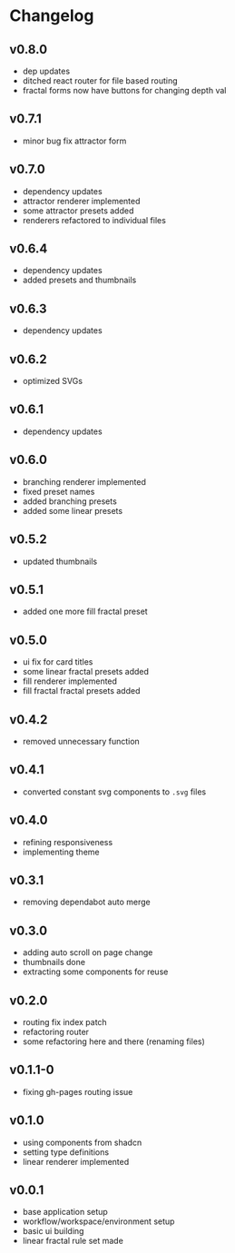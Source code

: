 # Changelog

## v0.8.0

- dep updates
- ditched react router for file based routing
- fractal forms now have buttons for changing depth val

## v0.7.1

- minor bug fix attractor form

## v0.7.0

- dependency updates
- attractor renderer implemented
- some attractor presets added
- renderers refactored to individual files

## v0.6.4

- dependency updates
- added presets and thumbnails

## v0.6.3

- dependency updates

## v0.6.2

- optimized SVGs

## v0.6.1

- dependency updates

## v0.6.0

- branching renderer implemented
- fixed preset names
- added branching presets
- added some linear presets

## v0.5.2

- updated thumbnails

## v0.5.1

- added one more fill fractal preset

## v0.5.0

- ui fix for card titles
- some linear fractal presets added
- fill renderer implemented
- fill fractal fractal presets added

## v0.4.2

- removed unnecessary function

## v0.4.1

- converted constant svg components to `.svg` files

## v0.4.0

- refining responsiveness
- implementing theme

## v0.3.1

- removing dependabot auto merge

## v0.3.0

- adding auto scroll on page change
- thumbnails done
- extracting some components for reuse

## v0.2.0

- routing fix index patch
- refactoring router
- some refactoring here and there (renaming files)

## v0.1.1-0

- fixing gh-pages routing issue

## v0.1.0

- using components from shadcn
- setting type definitions
- linear renderer implemented

## v0.0.1

- base application setup
- workflow/workspace/environment setup
- basic ui building
- linear fractal rule set made
